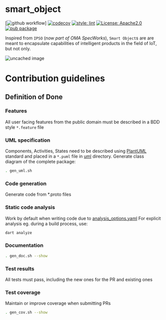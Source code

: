 # smart_object

[![github workflow](https://github.com/snakebyte3d/smart_object/actions/workflows/dart.yml/badge.svg)]
[![codecov](https://codecov.io/gh/snakebyte3d/smart_object/branch/master/graph/badge.svg?token=TAVGX5YIT8)](https://codecov.io/gh/snakebyte3d/smart_object)
[![style: lint](https://img.shields.io/badge/style-lint-4BC0F5.svg)](https://pub.dev/packages/lint)
<a href="https://opensource.org/licenses/Apache2.0"><img src="https://img.shields.io/badge/license-Apache2.0-purple.svg" alt="License: Apache2.0"></a>
[![pub package](https://img.shields.io/static/v1?label=pub&message=0.1.0&color=blue)](https://pub.dartlang.org/packages/smart_object)

Inspired from `IPSO` (*now part of OMA SpecWorks*), `Smart Object`s are are meant to encapsulate capabilities of intelligent products in the field of IoT, but not only.

![uncached image](https://www.plantuml.com/plantuml/proxy?cache=no&src=http://www.plantuml.com/plantuml/proxy?src=https://raw.github.com/snakebyte3d/smart_object/master/doc/uml/class_all.puml)

# Contribution guidelines

## Definition of Done

### Features
All user facing features from the public domain must be described in a BDD style `*.feature` file

### UML specification
Components, Activities, States need to be described using [PlantUML](https://www.plantuml.com) standard and placed in a `*.puml` file in [uml](uml) directory.
Generate class diagram of the complete package:
```bash
. gen_uml.sh
```

### Code generation
Generate code from *.proto files

### Static code analysis
Work by default when writing code due to [analysis_options.yaml](analysis_options.yaml)
For explicit analysis eg. during a build process, use:
```bash
dart analyze
```

### Documentation
```bash
. gen_doc.sh --show
```

### Test results
All tests must pass, including the new ones for the PR and existing ones

### Test coverage
Maintain or improve coverage when submitting PRs
```bash
. gen_cov.sh --show
```